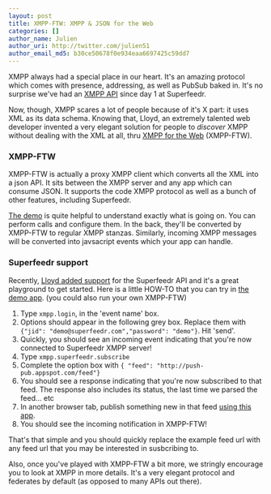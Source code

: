 ```yaml
---
layout: post
title: XMPP-FTW: XMPP & JSON for the Web
categories: []
author_name: Julien
author_uri: http://twitter.com/julien51
author_email_md5: b30ce50678f0e934eaa6697425c59dd7
---
```

XMPP always had a special place in our heart. It's an amazing protocol which comes with presence, addressing, as well as PubSub baked in. It's no surprise we've had an [XMPP API](http://superfeedr.com/documentation#xmpp_pubsub) since day 1 at Superfeedr.

Now, though, XMPP scares a lot of people because of it's X part: it uses XML as its data schema. Knowing that, Lloyd, an extremely talented web developer invented a very elegant solution for people to *discover* XMPP without dealing with the XML at all, thru [XMPP for the Web](https://xmpp-ftw.jit.su/) (XMPP-FTW).

### XMPP-FTW

XMPP-FTW is actually a proxy XMPP client which converts all the XML into a json API. It sits between the XMPP server and any app which can consume JSON. It supports the code XMPP protocol as well as a bunch of other features, including Superfeedr.

[The demo](https://xmpp-ftw.jit.su/demo) is quite helpful to understand exactly what is going on. You can perform calls and configure them. In the back, they'll be converted by XMPP-FTW to regular XMPP stanzas. Similarly, incoming XMPP messages will be converted into javsacript events which your app can handle.

### Superfeedr support

Recently, [Lloyd added support](http://www.evilprofessor.co.uk/615-xmpp-ftw-now-supports-superfeedr/) for the Superfeedr API and it's a great playground to get started. Here is a little HOW-TO that you can try in [the demo app](https://xmpp-ftw.jit.su/demo). (you could also run your own XMPP-FTW)

1. Type `xmpp.login`, in the 'event name' box.
2. Options should appear in the following grey box. Replace them with `{"jid": "demo@superfeedr.com","password": "demo"}`. Hit 'send'.
3. Quickly, you should see an incoming event indicating that you're now connected to Superfeedr XMPP server!
4. Type `xmpp.superfeedr.subscribe` 
5. Complete the option box with `{ "feed": "http://push-pub.appspot.com/feed"}`
6. You should see a response indicating that you're now subscribed to that feed. The response also includes its status, the last time we parsed the feed... etc
7. In another browser tab, publish something new in that feed [using this app](http://push-pub.appspot.com/).
7. You should see the incoming notification in XMPP-FTW!

That's that simple and you should quickly replace the example feed url with any feed url that you may be interested in susbcribing to.

Also, once you've played with XMPP-FTW a bit more, we stringly encourage you to look at XMPP in more details. It's a very elegant protocol and federates by default (as opposed to many APIs out there). 


